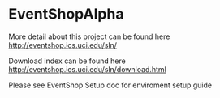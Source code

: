 EventShopAlpha
==============

More detail about this project can be found here http://eventshop.ics.uci.edu/sln/

Download index can be found here http://eventshop.ics.uci.edu/sln/download.html

Please see EventShop Setup doc for enviroment setup guide 
